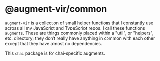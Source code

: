 # @augment-vir/common

`augment-vir` is a collection of small helper functions that I constantly use across all my JavaScript and TypeScript repos. I call these functions `augments`. These are things commonly placed within a "util", or "helpers", etc. directory; they don't really have anything in common with each other except that they have almost no dependencies.

This `chai` package is for chai-specific augments.

